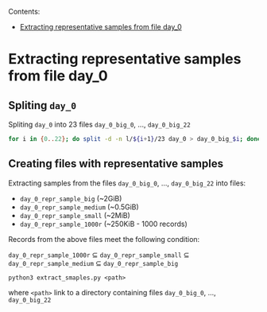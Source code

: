 Contents:
- [Extracting representative samples from file day_0](https://github.com/deutzia/dataloading_optimisation/new/master/scripts#extracting-representative-samples-from-file-day_0)

# Extracting representative samples from file day_0

## Spliting `day_0`

Spliting `day_0` into 23 files `day_0_big_0`, ..., `day_0_big_22`
```bash
for i in {0..22}; do split -d -n l/${i+1}/23 day_0 > day_0_big_$i; done
```

## Creating files with representative samples

Extracting samples from the files `day_0_big_0`, ..., `day_0_big_22` into files:
- `day_0_repr_sample_big` (~2GiB)
- `day_0_repr_sample_medium` (~0.5GiB)
- `day_0_repr_sample_small` (~2MiB)
- `day_0_repr_sample_1000r` (~250KiB - 1000 records)

Records from the above files meet the following condition:

`day_0_repr_sample_1000r` ⊆ `day_0_repr_sample_small` ⊆ `day_0_repr_sample_medium` ⊆ `day_0_repr_sample_big`

```
python3 extract_smaples.py <path>
```
where `<path>` link to a directory containing files `day_0_big_0`, ..., `day_0_big_22`
